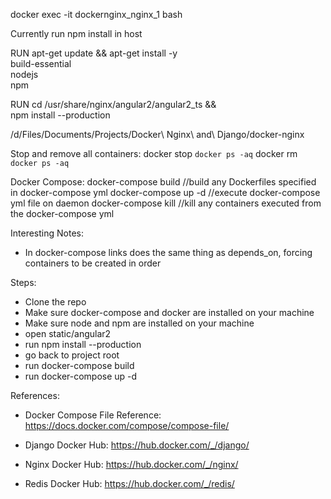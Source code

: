 docker exec -it dockernginx_nginx_1 bash

Currently run npm install in host

RUN apt-get update && apt-get install -y \
build-essential \
nodejs \
npm

RUN cd /usr/share/nginx/angular2/angular2_ts && \
npm install --production

/d/Files/Documents/Projects/Docker\ Nginx\ and\ Django/docker-nginx

Stop and remove all containers:
docker stop `docker ps -aq`
docker rm `docker ps -aq`

Docker Compose:
docker-compose build //build any Dockerfiles specified in docker-compose yml
docker-compose up -d //execute docker-compose yml file on daemon
docker-compose kill //kill any containers executed from the docker-compose yml

Interesting Notes:
 - In docker-compose links does the same thing as depends_on, forcing containers to be created in order

Steps:

- Clone the repo
- Make sure docker-compose and docker are installed on your machine
- Make sure node and npm are installed on your machine
- open static/angular2
- run npm install --production
- go back to project root
- run docker-compose build
- run docker-compose up -d

References:
 - Docker Compose File Reference: https://docs.docker.com/compose/compose-file/

 - Django Docker Hub: https://hub.docker.com/_/django/
 - Nginx Docker Hub: https://hub.docker.com/_/nginx/
 - Redis Docker Hub: https://hub.docker.com/_/redis/